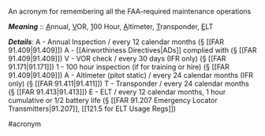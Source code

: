 An acronym for remembering all the FAA-required maintenance operations

***Meaning*** :: <u>A</u>nnual, <u>V</u>OR, <u>1</u>00 Hour, <u>A</u>ltimeter, <u>T</u>ransponder, <u>E</u>LT

***Details***:
A - Annual Inspection / every 12 calendar months (§ [[FAR 91.409|91.409]])
A - [[Airworthiness Directives|ADs]] complied with (§ [[FAR 91.409|91.409]])
V - VOR check / every 30 days (IFR only) (§ [[FAR 91.171|91.171]])
1 - 100 hour inspection (if for training or hire) (§ [[FAR 91.409|91.409]])
A - Altimeter (pitot static) / every 24 calendar months (IFR only) (§ [[FAR 91.411|91.411]])
T - Transponder / every 24 calendar months (§ [[FAR 91.413|91.413]])
E - ELT / every 12 calendar months, 1 hour cumulative or 1/2 battery life (§ [[FAR 91.207 Emergency Locator Transmitters|91.207]], [[121.5 for ELT Usage Regs]])

#acronym



